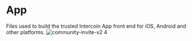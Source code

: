 
# App
Files used to build the trusted Intercoin App front end for iOS, Android and other platforms.
![community-invite-v2 4](https://user-images.githubusercontent.com/73799200/113151940-99edfc80-9203-11eb-9961-fa7c06cf1e9d.png)
